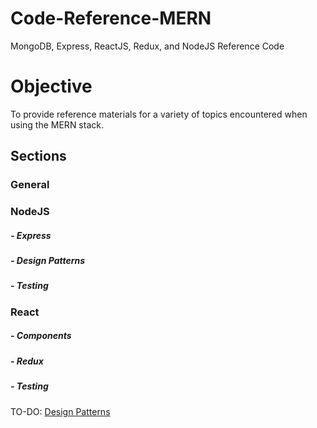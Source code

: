 # Code-Reference-MERN
MongoDB, Express, ReactJS, Redux, and NodeJS Reference Code

# Objective
To provide reference materials for a variety of topics encountered when using the MERN stack.


## Sections

### General

### NodeJS
##### - Express
##### - Design Patterns
##### - Testing

### React
##### - Components
##### - Redux
##### - Testing

TO-DO: [Design Patterns](https://github.com/Swhite215/Code-Reference-MERN/tree/master/designPatterns)

